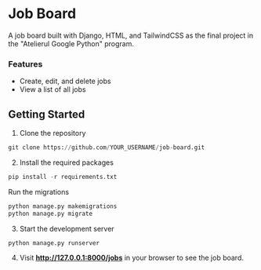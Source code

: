 # Job Board
A job board built with Django, HTML, and TailwindCSS as the final project in the "Atelierul Google Python" program.

###  Features
- Create, edit, and delete jobs
- View a list of all jobs

## Getting Started
1. Clone the repository

```python
git clone https://github.com/YOUR_USERNAME/job-board.git
```

2. Install the required packages

```python
pip install -r requirements.txt
```

Run the migrations

```python
python manage.py makemigrations
python manage.py migrate
```
3. Start the development server

```python
python manage.py runserver
```

4. Visit **http://127.0.0.1:8000/jobs** in your browser to see the job board.

